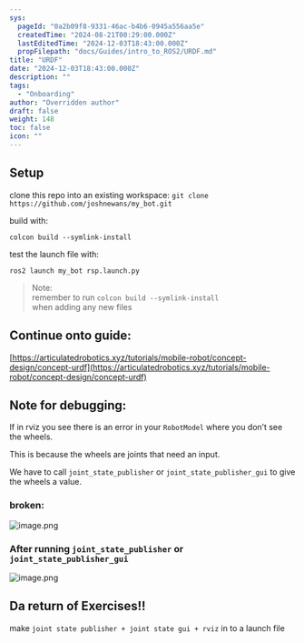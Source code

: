 ```yaml
---
sys:
  pageId: "0a2b09f8-9331-46ac-b4b6-0945a556aa5e"
  createdTime: "2024-08-21T00:29:00.000Z"
  lastEditedTime: "2024-12-03T18:43:00.000Z"
  propFilepath: "docs/Guides/intro_to_ROS2/URDF.md"
title: "URDF"
date: "2024-12-03T18:43:00.000Z"
description: ""
tags:
  - "Onboarding"
author: "Overridden author"
draft: false
weight: 148
toc: false
icon: ""
---
```


## Setup

clone this repo into an existing workspace:
`git clone https://github.com/joshnewans/my_bot.git`

build with:

`colcon build --symlink-install`

test the launch file with:

`ros2 launch my_bot rsp.launch.py`

> Note:  
> remember to run `colcon build --symlink-install`  
> when adding any new files

## Continue onto guide:

[https://articulatedrobotics.xyz/tutorials/mobile-robot/concept-design/concept-urdf](https://articulatedrobotics.xyz/tutorials/mobile-robot/concept-design/concept-urdf)

## Note for debugging:

If in rviz you see there is an error in your `RobotModel` where you don’t see the wheels.

This is because the wheels are joints that need an input. 

We have to call `joint_state_publisher` or `joint_state_publisher_gui` to give the wheels a value.

### broken:

![image.png](https://prod-files-secure.s3.us-west-2.amazonaws.com/d518164a-d88e-44d1-a4ee-3adb3bd8bce0/96a1d089-1f17-4dbf-8563-f2aef56a4d37/image.png?X-Amz-Algorithm=AWS4-HMAC-SHA256&X-Amz-Content-Sha256=UNSIGNED-PAYLOAD&X-Amz-Credential=ASIAZI2LB466YGMGWPYF%2F20250604%2Fus-west-2%2Fs3%2Faws4_request&X-Amz-Date=20250604T181211Z&X-Amz-Expires=3600&X-Amz-Security-Token=IQoJb3JpZ2luX2VjEFoaCXVzLXdlc3QtMiJHMEUCIQD6aAonIX6PzpDBbvbouQsuTWuPXZIu9oE56%2BFAUEeCUAIgcQx0hi%2FElMjM3plR8GfhuKTfOqZp2TdtUAI1GCVQjZQq%2FwMIMxAAGgw2Mzc0MjMxODM4MDUiDCukk%2BphC31BCz4vDSrcA3tHf0yxSCezuR4auJYxHgV3QllpAI6i0oQRtBDu7bpw77lOYxCgPDa%2Fqx8ADJzzRM5UYSs1ATIvW4Y72a267wUI48KU1p%2Bn9oQm7qkChiDckOrDf07n1tJSh96BVq0qyQdNJYWl9GN2ZqA3sRq3gMfr%2F%2BJqIHV%2Bftv0nY6yCorv9mcJYYk5hQfO4ng%2BGgiC%2BsPN5%2Fi3NLVfV%2F4kZhnV6nrfwrNVirwkkqkEjVQGZrEhAvBVZvv6ePfEIQ48fiN2YHrNulVLrvL4dXjx2zCKS3sBXFlztwzIxc0MunGVxrOOGRV3f8jmeOfmbEEISGISe85XfFnszjMA1ZgqeVG6i0BSxSGICWC1E7fjiVK95CjZ4Yg%2FQWeWXt4Z4YR%2BeL6n6sEQvH60P3AoVgpL8EafLT%2FebzYGcrh7jzrsCa3gYXQq7to%2FwbL6bwSXz9v4KuUXEYiGXTA3Mvq1WAtVcgDtaAQFykX6Sn9bEhthcWCyZJwTyIZbhsuBPplOvEwxau68EFMmJJuUuEhltWXybc4zrqFGvdbSrmH%2B%2BSae8XpYraFZRBUoAlhajWUpcWF1azQLg9JBQSJDkHpOEi3rnIXUUM0UUU7WbA%2FvVEUqwwqVMt%2BDVbIR7rtFPHJniLibMN%2BGgsIGOqUB%2FMWLjR9e%2B9XQrhsSEc9c8FbNfylvnJ8VUTYfNWCIGB61BSz3QyGxeRhmLAHp8i0r3PF8Rdvqod%2B4lcucQDT0BYc9vMusx4kVvlql5b%2FCF3enCGF9U602pgb1%2FMnweQmkuTNcmYUDsfXhL0uemTkaLOqtSvJBmVnq%2B77aVyi%2FHyt5BlL1ruiMbN34hkURXATj2RocSUJN7tfywLalAZmOM7xnga90&X-Amz-Signature=3425de49ec1ef97ebd637003b121096109346e27fc5ed6843b6f69b424a156eb&X-Amz-SignedHeaders=host&x-id=GetObject)

### After running `joint_state_publisher` or `joint_state_publisher_gui`

![image.png](https://prod-files-secure.s3.us-west-2.amazonaws.com/d518164a-d88e-44d1-a4ee-3adb3bd8bce0/130c99c7-1b0b-4031-9953-844fc3950ff4/image.png?X-Amz-Algorithm=AWS4-HMAC-SHA256&X-Amz-Content-Sha256=UNSIGNED-PAYLOAD&X-Amz-Credential=ASIAZI2LB466YGMGWPYF%2F20250604%2Fus-west-2%2Fs3%2Faws4_request&X-Amz-Date=20250604T181211Z&X-Amz-Expires=3600&X-Amz-Security-Token=IQoJb3JpZ2luX2VjEFoaCXVzLXdlc3QtMiJHMEUCIQD6aAonIX6PzpDBbvbouQsuTWuPXZIu9oE56%2BFAUEeCUAIgcQx0hi%2FElMjM3plR8GfhuKTfOqZp2TdtUAI1GCVQjZQq%2FwMIMxAAGgw2Mzc0MjMxODM4MDUiDCukk%2BphC31BCz4vDSrcA3tHf0yxSCezuR4auJYxHgV3QllpAI6i0oQRtBDu7bpw77lOYxCgPDa%2Fqx8ADJzzRM5UYSs1ATIvW4Y72a267wUI48KU1p%2Bn9oQm7qkChiDckOrDf07n1tJSh96BVq0qyQdNJYWl9GN2ZqA3sRq3gMfr%2F%2BJqIHV%2Bftv0nY6yCorv9mcJYYk5hQfO4ng%2BGgiC%2BsPN5%2Fi3NLVfV%2F4kZhnV6nrfwrNVirwkkqkEjVQGZrEhAvBVZvv6ePfEIQ48fiN2YHrNulVLrvL4dXjx2zCKS3sBXFlztwzIxc0MunGVxrOOGRV3f8jmeOfmbEEISGISe85XfFnszjMA1ZgqeVG6i0BSxSGICWC1E7fjiVK95CjZ4Yg%2FQWeWXt4Z4YR%2BeL6n6sEQvH60P3AoVgpL8EafLT%2FebzYGcrh7jzrsCa3gYXQq7to%2FwbL6bwSXz9v4KuUXEYiGXTA3Mvq1WAtVcgDtaAQFykX6Sn9bEhthcWCyZJwTyIZbhsuBPplOvEwxau68EFMmJJuUuEhltWXybc4zrqFGvdbSrmH%2B%2BSae8XpYraFZRBUoAlhajWUpcWF1azQLg9JBQSJDkHpOEi3rnIXUUM0UUU7WbA%2FvVEUqwwqVMt%2BDVbIR7rtFPHJniLibMN%2BGgsIGOqUB%2FMWLjR9e%2B9XQrhsSEc9c8FbNfylvnJ8VUTYfNWCIGB61BSz3QyGxeRhmLAHp8i0r3PF8Rdvqod%2B4lcucQDT0BYc9vMusx4kVvlql5b%2FCF3enCGF9U602pgb1%2FMnweQmkuTNcmYUDsfXhL0uemTkaLOqtSvJBmVnq%2B77aVyi%2FHyt5BlL1ruiMbN34hkURXATj2RocSUJN7tfywLalAZmOM7xnga90&X-Amz-Signature=5ce38505fa37546ac9a05dff8c61aca6ca46dc8af95118eeecdb5535bec538ef&X-Amz-SignedHeaders=host&x-id=GetObject)

## Da return of Exercises!!

make `joint state publisher + joint state gui + rviz` in to a launch file
